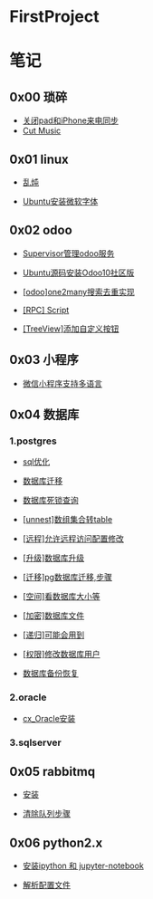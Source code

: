 # FirstProject

# 笔记

## 0x00 琐碎

* [关闭pad和iPhone来电同步](notebook/trivial/关闭pad和iPhone来电同步.md)
* [Cut Music](py-music/readme.md)

## 0x01 linux

* [乱炖](notebook/linux/乱炖.md)

* [Ubuntu安装微软字体](notebook/linux/Ubuntu安装微软字体.md)


## 0x02 odoo

* [Supervisor管理odoo服务](notebook/odoo/Supervisor管理odoo服务.md)

* [Ubuntu源码安装Odoo10社区版](notebook/odoo/Ubuntu14.04源码安装Odoo10社区版.md)

* [[odoo]one2many搜索去重实现](notebook/odoo/[odoo]one2many搜索去重实现.md)

* [[RPC]  Script](odoo_script/rpc-script/rpcodoo.py)

* [[TreeView]添加自定义按钮](https://github.com/RRRoger/odoo_addons/tree/master/tree_view_button)


## 0x03 小程序

*  [微信小程序支持多语言](notebook/weapp/微信小程序支持多语言.md)

## 0x04 数据库

### 1.postgres

* [sql优化](notebook/database/sql优化.md)

* [数据库迁移](notebook/database/postgres/数据库迁移.md)

* [数据库死锁查询](notebook/database/postgres/数据库死锁查询.md)

* [[unnest]数组集合转table](notebook/database/postgres/[unnest]数组集合转table.md)

* [[远程]允许远程访问配置修改](notebook/database/postgres/[远程]允许远程访问配置修改.md)

* [[升级]数据库升级](notebook/database/postgres/[升级]数据库升级.md)

* [[迁移]pg数据库迁移,步骤](notebook/database/postgres/[迁移]pg数据库迁移,步骤.md)

* [[空间]看数据库大小等](notebook/database/postgres/[空间]看数据库大小等.md)

* [[加密]数据库文件](notebook/database/postgres/[加密]数据库文件.md)

* [[递归]可能会用到](notebook/database/postgres/[递归]可能会用到.md)

* [[权限]修改数据库用户](notebook/database/postgres/[权限]修改数据库用户.md)

* [数据库备份恢复](notebook/database/postgres/数据库备份恢复.md)

### 2.oracle

* [cx_Oracle安装](notebook/database/oracle/cx_Oracle安装.md)

### 3.sqlserver

## 0x05 rabbitmq

* [安装](notebook/rabbitmq/安装mq.md)

* [清除队列步骤](notebook/rabbitmq/清除队列步骤.md)

## 0x06 python2.x

* [安装ipython 和 jupyter-notebook](notebook/python/安装ipython&jupyter-notebook(python2.x).md)

* [解析配置文件](other_tools/parse_conf_file/解析配置文件.md)
